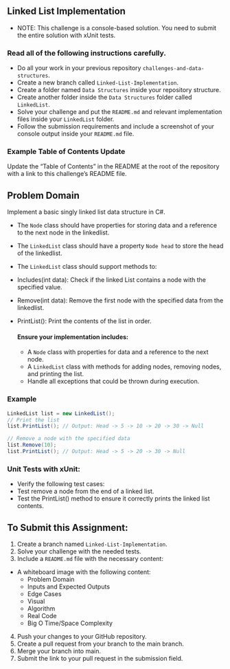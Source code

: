 ## Linked List Implementation
- NOTE: This challenge is a console-based solution. You need to submit the entire solution with xUnit tests.

### Read all of the following instructions carefully.
- Do all your work in your previous repository `challenges-and-data-structures`.
- Create a new branch called `Linked-List-Implementation`.
- Create a folder named `Data Structures` inside your repository structure.
- Create another folder inside the `Data Structures` folder called `LinkedList`.
- Solve your challenge and put the `README.md` and relevant implementation files inside your `LinkedList` folder.
- Follow the submission requirements and include a screenshot of your console output inside your `README.md` file.

### Example Table of Contents Update
Update the “Table of Contents” in the README at the root of the repository with a link to this challenge’s README file.

## Problem Domain
Implement a basic singly linked list data structure in C#.
- The `Node` class should have properties for storing data and a reference to the next node in the linkedlist.
- The `LinkedList` class should have a property `Node head` to store the head of the linkedlist.
- The `LinkedList` class should support methods to:
- Includes(int data): Check if the linked List contains a node with the specified value.
- Remove(int data): Remove the first node with the specified data from the linkedlist.
- PrintList(): Print the contents of the list in order.

  #### Ensure your implementation includes:
  - A `Node` class with properties for data and a reference to the next node.
  - A `LinkedList` class with methods for adding nodes, removing nodes, and printing the list.
  - Handle all exceptions that could be thrown during execution.

### Example 
```csharp
LinkedList list = new LinkedList();
// Print the list
list.PrintList(); // Output: Head -> 5 -> 10 -> 20 -> 30 -> Null

// Remove a node with the specified data
list.Remove(10);
list.PrintList(); // Output: Head -> 5 -> 20 -> 30 -> Null
```

### Unit Tests with xUnit:
- Verify the following test cases:
- Test remove a node from the end of a linked list.
- Test the PrintList() method to ensure it correctly prints the linked list contents.

## To Submit this Assignment:
1. Create a branch named `Linked-List-Implementation`.
2. Solve your challenge with the needed tests.
3. Include a `README.md` file with the necessary content:
- A whiteboard image with the following content:
   - Problem Domain
   - Inputs and Expected Outputs
   - Edge Cases
   - Visual
   - Algorithm
   - Real Code
   - Big O Time/Space Complexity
4. Push your changes to your GitHub repository.
5. Create a pull request from your branch to the main branch.
6. Merge your branch into main.
7. Submit the link to your pull request in the submission field.